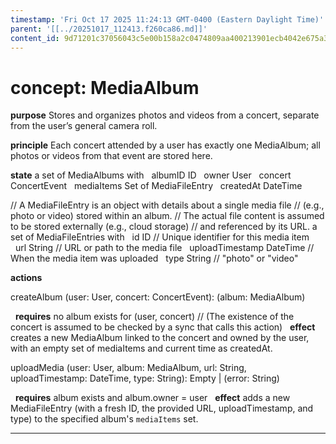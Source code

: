 ```yaml
---
timestamp: 'Fri Oct 17 2025 11:24:13 GMT-0400 (Eastern Daylight Time)'
parent: '[[../20251017_112413.f260ca86.md]]'
content_id: 9d71201c37056043c5e00b158a2c0474809aa400213901ecb4042e675a38d071
---
```


# concept: MediaAlbum

**purpose**
Stores and organizes photos and videos from a concert, separate from the user’s general camera roll.

**principle**
Each concert attended by a user has exactly one MediaAlbum; all photos or videos from that event are stored here.

**state**
a set of MediaAlbums with
  albumID ID
  owner User
  concert ConcertEvent
  mediaItems Set of MediaFileEntry
  createdAt DateTime

// A MediaFileEntry is an object with details about a single media file
// (e.g., photo or video) stored within an album.
// The actual file content is assumed to be stored externally (e.g., cloud storage)
// and referenced by its URL.
a set of MediaFileEntries with
  id ID // Unique identifier for this media item
  url String // URL or path to the media file
  uploadTimestamp DateTime // When the media item was uploaded
  type String // "photo" or "video"

**actions**

createAlbum (user: User, concert: ConcertEvent): (album: MediaAlbum)

  **requires** no album exists for (user, concert) // (The existence of the concert is assumed to be checked by a sync that calls this action)
  **effect** creates a new MediaAlbum linked to the concert and owned by the user, with an empty set of mediaItems and current time as createdAt.

uploadMedia (user: User, album: MediaAlbum, url: String, uploadTimestamp: DateTime, type: String): Empty | (error: String)

  **requires** album exists and album.owner = user
  **effect** adds a new MediaFileEntry (with a fresh ID, the provided URL, uploadTimestamp, and type) to the specified album's `mediaItems` set.

***

